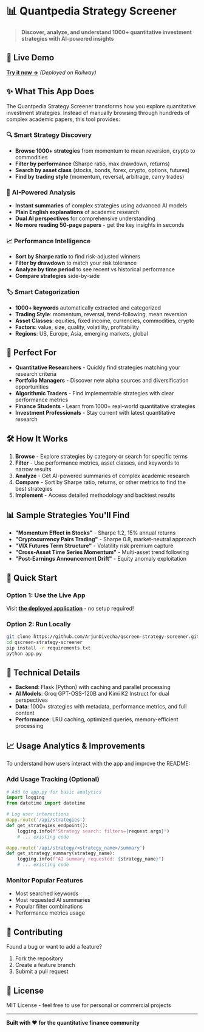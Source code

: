 # 📊 Quantpedia Strategy Screener

> **Discover, analyze, and understand 1000+ quantitative investment strategies with AI-powered insights**

## 🚀 Live Demo
**[Try it now →](https://your-railway-url.railway.app)** *(Deployed on Railway)*

## ✨ What This App Does

The Quantpedia Strategy Screener transforms how you explore quantitative investment strategies. Instead of manually browsing through hundreds of complex academic papers, this tool provides:

### 🔍 **Smart Strategy Discovery**
- **Browse 1000+ strategies** from momentum to mean reversion, crypto to commodities
- **Filter by performance** (Sharpe ratio, max drawdown, returns)
- **Search by asset class** (stocks, bonds, forex, crypto, options, futures)
- **Find by trading style** (momentum, reversal, arbitrage, carry trades)

### 🤖 **AI-Powered Analysis** 
- **Instant summaries** of complex strategies using advanced AI models
- **Plain English explanations** of academic research
- **Dual AI perspectives** for comprehensive understanding
- **No more reading 50-page papers** - get the key insights in seconds

### 📈 **Performance Intelligence**
- **Sort by Sharpe ratio** to find risk-adjusted winners
- **Filter by drawdown** to match your risk tolerance  
- **Analyze by time period** to see recent vs historical performance
- **Compare strategies** side-by-side

### 🏷️ **Smart Categorization**
- **1000+ keywords** automatically extracted and categorized
- **Trading Style**: momentum, reversal, trend-following, mean reversion
- **Asset Classes**: equities, fixed income, currencies, commodities, crypto
- **Factors**: value, size, quality, volatility, profitability
- **Regions**: US, Europe, Asia, emerging markets, global

## 🎯 Perfect For

- **Quantitative Researchers** - Quickly find strategies matching your research criteria
- **Portfolio Managers** - Discover new alpha sources and diversification opportunities  
- **Algorithmic Traders** - Find implementable strategies with clear performance metrics
- **Finance Students** - Learn from 1000+ real-world quantitative strategies
- **Investment Professionals** - Stay current with latest quantitative research

## 🛠️ How It Works

1. **Browse** - Explore strategies by category or search for specific terms
2. **Filter** - Use performance metrics, asset classes, and keywords to narrow results
3. **Analyze** - Get AI-powered summaries of complex academic research
4. **Compare** - Sort by Sharpe ratio, returns, or other metrics to find the best strategies
5. **Implement** - Access detailed methodology and backtest results

## 📊 Sample Strategies You'll Find

- **"Momentum Effect in Stocks"** - Sharpe 1.2, 15% annual returns
- **"Cryptocurrency Pairs Trading"** - Sharpe 0.8, market-neutral approach  
- **"VIX Futures Term Structure"** - Volatility risk premium capture
- **"Cross-Asset Time Series Momentum"** - Multi-asset trend following
- **"Post-Earnings Announcement Drift"** - Equity anomaly exploitation

## 🚀 Quick Start

### Option 1: Use the Live App
Visit **[the deployed application](https://your-railway-url.railway.app)** - no setup required!

### Option 2: Run Locally
```bash
git clone https://github.com/ArjunDivecha/qscreen-strategy-screener.git
cd qscreen-strategy-screener
pip install -r requirements.txt
python app.py
```

## 🔧 Technical Details

- **Backend**: Flask (Python) with caching and parallel processing
- **AI Models**: Groq GPT-OSS-120B and Kimi K2 Instruct for dual perspectives
- **Data**: 1000+ strategies with metadata, performance metrics, and full content
- **Performance**: LRU caching, optimized queries, memory-efficient processing

## 📈 Usage Analytics & Improvements

To understand how users interact with the app and improve the README:

### Add Usage Tracking (Optional)
```python
# Add to app.py for basic analytics
import logging
from datetime import datetime

# Log user interactions
@app.route('/api/strategies')
def get_strategies_endpoint():
    logging.info(f"Strategy search: filters={request.args}")
    # ... existing code

@app.route('/api/strategy/<strategy_name>/summary')  
def get_strategy_summary(strategy_name):
    logging.info(f"AI summary requested: {strategy_name}")
    # ... existing code
```

### Monitor Popular Features
- Most searched keywords
- Most requested AI summaries  
- Popular filter combinations
- Performance metrics usage

## 🤝 Contributing

Found a bug or want to add a feature? 
1. Fork the repository
2. Create a feature branch
3. Submit a pull request

## 📄 License

MIT License - feel free to use for personal or commercial projects

---

**Built with ❤️ for the quantitative finance community** 